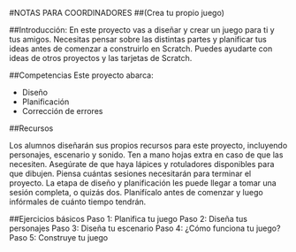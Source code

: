 #NOTAS PARA COORDINADORES
##(Crea tu propio juego)

##Introducción:
En este proyecto vas a diseñar y crear un juego para ti y tus amigos. Necesitas pensar sobre las distintas partes y planificar tus ideas antes de comenzar a construirlo en Scratch. Puedes ayudarte con ideas de otros proyectos y las tarjetas de Scratch.

##Competencias
Este proyecto abarca:
* Diseño
* Planificación
* Corrección de errores

##Recursos

Los alumnos diseñarán sus propios recursos para este proyecto, incluyendo personajes, escenario y sonido. Ten a mano hojas extra en caso de que las necesiten. Asegúrate de que haya lápices y rotuladores disponibles para que dibujen. Piensa cuántas sesiones necesitarán para terminar el proyecto. La etapa de diseño y planificación les puede llegar a tomar una sesión completa, o quizás dos. Planifícalo antes de comenzar y luego infórmales de cuánto tiempo tendrán.

##Ejercicios básicos
Paso 1: Planifica tu juego
Paso 2: Diseña tus personajes
Paso 3: Diseña tu escenario
Paso 4: ¿Cómo funciona tu juego? 
Paso 5: Construye tu juego